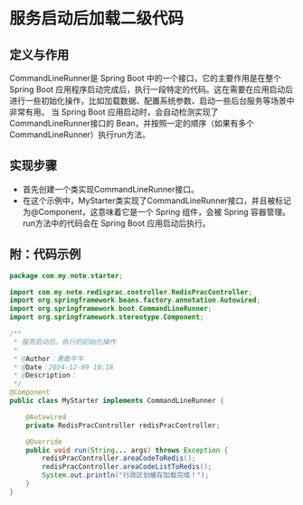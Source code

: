 # 服务启动后加载二级代码

## 定义与作用   
   CommandLineRunner是 Spring Boot 中的一个接口，它的主要作用是在整个 Spring Boot 应用程序启动完成后，执行一段特定的代码。这在需要在应用启动后进行一些初始化操作，比如加载数据、配置系统参数、启动一些后台服务等场景中非常有用。
   当 Spring Boot 应用启动时，会自动检测实现了CommandLineRunner接口的 Bean，并按照一定的顺序（如果有多个CommandLineRunner）执行run方法。

## 实现步骤
* 首先创建一个类实现CommandLineRunner接口。
* 在这个示例中，MyStarter类实现了CommandLineRunner接口，并且被标记为@Component，这意味着它是一个 Spring 组件，会被 Spring 容器管理。run方法中的代码会在 Spring Boot 应用启动后执行。

## 附：代码示例
```java
package com.my.note.starter;

import com.my.note.redisprac.controller.RedisPracController;
import org.springframework.beans.factory.annotation.Autowired;
import org.springframework.boot.CommandLineRunner;
import org.springframework.stereotype.Component;

/**
 * 服务启动后，执行的初始化操作
 *
 * @Author：勇敢牛牛
 * @Date：2024-12-09 10:18
 * @Description：
 */
@Component
public class MyStarter implements CommandLineRunner {

    @Autowired
    private RedisPracController redisPracController;

    @Override
    public void run(String... args) throws Exception {
        redisPracController.areaCodeToRedis();
        redisPracController.areaCodeListToRedis();
        System.out.println("行政区划缓存加载完成！");
    }
}

```
